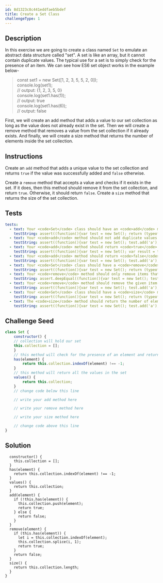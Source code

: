 ```yaml
---
id: 8d1323c8c441eddfaeb5bdef
title: Create a Set Class
challengeType: 1
---
```


## Description
<section id='description'>
In this exercise we are going to create a class named <code>Set</code> to emulate an abstract data structure called "set". A set is like an array, but it cannot contain duplicate values. The typical use for a set is to simply check for the presence of an item. 
We can see how ES6 set object works in the example below-
<blockquote>const set1 = new Set([1, 2, 3, 5, 5, 2, 0]);<br>console.log(set1);<br>// output: {1, 2, 3, 5, 0}<br>console.log(set1.has(1));<br>// output: true<br>console.log(set1.has(6));<br>// output: false</blockquote>
First, we will create an add method that adds a value to our set collection as long as the value does not already exist in the set.
Then we will create a remove method that removes a value from the set collection if it already exists.
And finally, we will create a size method that returns the number of elements inside the set collection.
</section>

## Instructions
<section id='instructions'>
Create an <code>add</code> method that adds a unique value to the set collection and returns <code>true</code> if the value was successfully added and <code>false</code> otherwise.

Create a <code>remove</code> method that accepts a value and checks if it exists in the set. If it does, then this method should remove it from the set collection, and return <code>true</code>. Otherwise, it should return <code>false</code>.
Create a <code>size</code> method that returns the size of the set collection.
</section>


## Tests
<section id='tests'>

```yml
tests:
  - text: Your <code>Set</code> class should have an <code>add</code> method.
    testString: assert((function(){var test = new Set(); return (typeof test.add === 'function')}()), 'Your <code>Set</code> class should have an <code>add</code> method.');
  - text: Your <code>add</code> method should not add duplicate values.
    testString: assert((function(){var test = new Set(); test.add('a'); test.add('b'); test.add('a'); var vals = test.values(); return (vals[0] === 'a' && vals[1] === 'b' && vals.length === 2)}()), 'Your <code>add</code> method should not add duplicate values.');
  - text: Your <code>add</code> method should return <code>true</code> when a value has been successfully added.
    testString: assert((function(){var test = new Set(); var result = test.add('a'); return (result != undefined) && (result === true);}()), 'Your <code>add</code> method should return <code>true</code> when a value has been successfully added.');
  - text: Your <code>add</code> method should return <code>false</code> when a duplicate value is added.
    testString: assert((function(){var test = new Set(); test.add('a'); var result = test.add('a'); return (result != undefined) && (result === false);}()), 'Your <code>add</code> method should return <code>false</code> when a duplicate value is added.');
  - text: Your <code>Set</code> class should have a <code>remove</code> method.
    testString: assert((function(){var test = new Set(); return (typeof test.remove === 'function')}()), 'Your <code>Set</code> class should have a <code>remove</code> method.');
  - text: Your <code>remove</code> method should only remove items that are present in the set.
    testString: assert.deepEqual((function(){var test = new Set(); test.add('a');test.add('b');test.remove('c'); return test.values(); })(), ['a', 'b'], 'Your <code>remove</code> method should only remove items that are present in the set.');
  - text: Your <code>remove</code> method should remove the given item from the set.
    testString: assert((function(){var test = new Set(); test.add('a');test.add('b');test.remove('a'); var vals = test.values(); return (vals[0] === 'b' && vals.length === 1)}()), 'Your <code>remove</code> method should remove the given item from the set.');
  - text: Your <code>Set</code> class should have a <code>size</code> method.
    testString: assert((function(){var test = new Set(); return (typeof test.size === 'function')}()), 'Your <code>Set</code> class should have a <code>size</code> method.');
  - text: The <code>size</code> method should return the number of elements in the collection.
    testString: assert((function(){var test = new Set(); test.add('a');test.add('b');test.remove('a');return (test.size() === 1)}()), 'The <code>size</code> method should return the number of elements in the collection.');

```

</section>

## Challenge Seed
<section id='challengeSeed'>

<div id='js-seed'>

```js
class Set {
    constructor() {
    // collection will hold our set
    this.collection = [];
    }
    // this method will check for the presence of an element and return true or false
    has(element) {
        return this.collection.indexOf(element) !== -1;
    }
    // this method will return all the values in the set
    values() {
        return this.collection;
    }
    // change code below this line

    // write your add method here

    // write your remove method here

    // write your size method here

    // change code above this line
}
```

</div>


</section>

## Solution
<section id='solution'>


```jsclass Set {
  constructor() {
    this.collection = [];
  }
  has(element) {
    return this.collection.indexOf(element) !== -1;
  }
  values() {
    return this.collection;
  }
  add(element) {
    if (!this.has(element)) {
      this.collection.push(element);
      return true;
    } else {
      return false;
    }
  }
  remove(element) {
    if (this.has(element)) {
      let i = this.collection.indexOf(element);
      this.collection.splice(i, 1);
      return true;
    }
    return false;
  }
  size() {
    return this.collection.length;
  }
}
```

</section>
